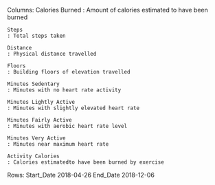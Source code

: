  Columns:
    Calories Burned
    : Amount of calories estimated to have been burned

    Steps
    : Total steps taken

    Distance
    : Physical distance travelled

    Floors
    : Building floors of elevation travelled

    Minutes Sedentary
    : Minutes with no heart rate activity

    Minutes Lightly Active
    : Minutes with slightly elevated heart rate

    Minutes Fairly Active
    : Minutes with aerobic heart rate level

    Minutes Very Active
    : Minutes near maximum heart rate

    Activity Calories
    : Calories estimatedto have been burned by exercise

Rows:
    Start_Date  2018-04-26 
    End_Date    2018-12-06